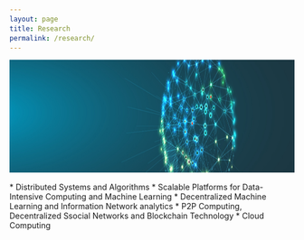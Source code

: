 ```yaml
---
layout: page
title: Research
permalink: /research/
---
```

<center><img src="/images/research.jpg" width="1000" height="200" align="center"></center>

<br>
* Distributed Systems and Algorithms
* Scalable Platforms for Data-Intensive Computing and Machine Learning
* Decentralized Machine Learning and Information Network analytics
* P2P Computing, Decentralized Ssocial Networks and Blockchain Technology
* Cloud Computing
